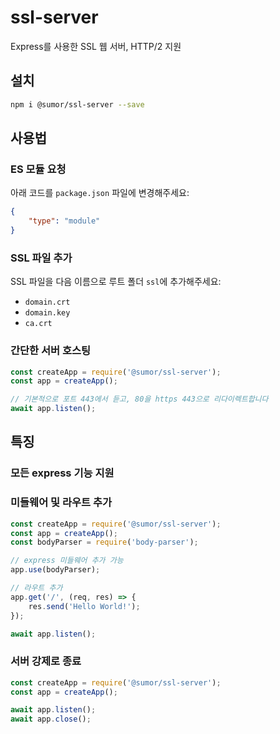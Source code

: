 # ssl-server
Express를 사용한 SSL 웹 서버, HTTP/2 지원

## 설치
```bash
npm i @sumor/ssl-server --save
```

## 사용법

### ES 모듈 요청
아래 코드를 ```package.json``` 파일에 변경해주세요:
```json
{
    "type": "module"
}
```

### SSL 파일 추가
SSL 파일을 다음 이름으로 루트 폴더 ```ssl```에 추가해주세요:
- ```domain.crt```
- ```domain.key```
- ```ca.crt```

### 간단한 서버 호스팅

```javascript
const createApp = require('@sumor/ssl-server');
const app = createApp();

// 기본적으로 포트 443에서 듣고, 80을 https 443으로 리다이렉트합니다
await app.listen();
```

## 특징

### 모든 express 기능 지원

### 미들웨어 및 라우트 추가

```javascript
const createApp = require('@sumor/ssl-server');
const app = createApp();
const bodyParser = require('body-parser');

// express 미들웨어 추가 가능
app.use(bodyParser);

// 라우트 추가
app.get('/', (req, res) => {
    res.send('Hello World!');
});

await app.listen();
```

### 서버 강제로 종료

```javascript
const createApp = require('@sumor/ssl-server');
const app = createApp();

await app.listen();
await app.close();
```